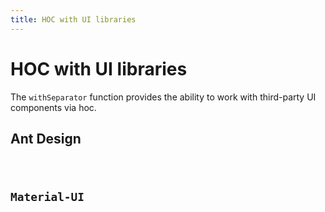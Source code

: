 ```yaml
---
title: HOC with UI libraries
---
```


# HOC with UI libraries

The `withSeparator` function provides the ability to work with third-party UI components via hoc.

## Ant Design

<code src="./examples/antd.tsx">

## Material-UI

<code src="./examples/mui.tsx">
